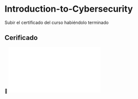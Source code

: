 # Introduction-to-Cybersecurity

Subir el certificado del curso habiéndolo terminado

## Cerificado
:paperclip: ![Archivo adjunto de la actividad](IgnacioRomero-Cibersecurity-Es-certificate.pdf) 
